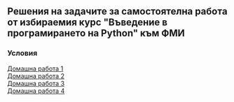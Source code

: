 ## Решения на задачите за самостоятелна работа от избираемия курс "Въведение в програмирането на Python" към ФМИ

### Условия
[Домашна работа 1](https://py-fmi.org/homework/1)\
[Домашна работа 2](https://py-fmi.org/homework/4)\
[Домашна работа 3](https://py-fmi.org/homework/5)\
[Домашна работа 4](https://py-fmi.org/homework/6)

